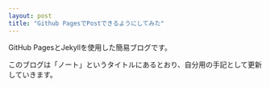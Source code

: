 ```yaml
---
layout: post
title: "Github PagesでPostできるようにしてみた"
---
```


GitHub PagesとJekyllを使用した簡易ブログです。

このブログは「ノート」というタイトルにあるとおり、自分用の手記として更新していきます。

